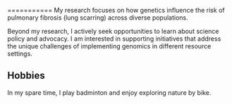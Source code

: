 ===========
My research focuses on how genetics influence the risk of pulmonary fibrosis (lung scarring) across diverse populations.  

Beyond my research, I actively seek opportunities to learn about science policy and advocacy. I am interested in supporting initiatives that address the unique challenges of implementing genomics in different resource settings.  

Hobbies
--------
In my spare time, I play badminton and enjoy exploring nature by bike.
